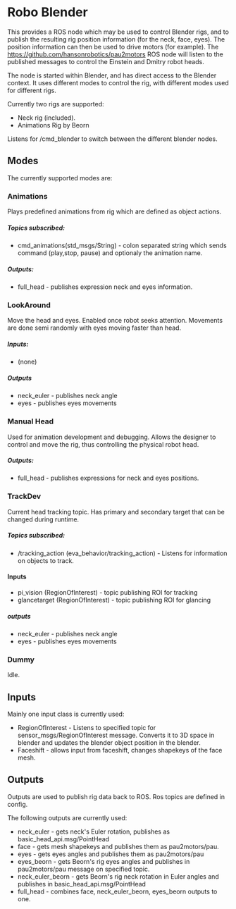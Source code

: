 # Robo Blender

This provides a ROS node which may be used to control Blender rigs,
and to publish the resulting rig position information (for the neck,
face, eyes).  The position information can then be used to drive motors
(for example).  The https://github.com/hansonrobotics/pau2motors ROS
node will listen to the published messages to control the Einstein
and Dmitry robot heads.

The node is started within Blender, and has direct access to the
Blender context.  It uses different modes to control the rig, with
different modes used for different rigs. 

Currently two rigs are supported:
  * Neck rig (included).
  * Animations Rig by Beorn

Listens for /cmd_blender to switch between the different blender nodes.

## Modes
The currently supported modes are:

### Animations
Plays predefined animations from rig which are defined as object actions.

##### Topics subscribed:
  * cmd_animations(std_msgs/String) - colon separated string which
    sends command (play,stop, pause) and optionaly the animation name.

##### Outputs:
  * full_head - publishes expression neck and eyes information.

### LookAround
Move the head and eyes. Enabled once robot seeks attention. Movements are done semi randomly with eyes moving faster than head.

##### Inputs:
  * (none)

##### Outputs
  * neck_euler - publishes neck angle
  * eyes - publishes eyes movements

### Manual Head
Used for animation development and debugging. Allows the designer
to control and move the rig, thus controlling the physical robot head.

##### Outputs:
  * full_head  - publishes expressions for neck and eyes positions.

### TrackDev
Current head tracking topic. Has primary and secondary target that
can be changed during runtime.

##### Topics subscribed:
  * /tracking_action (eva_behavior/tracking_action) - Listens for
    information on objects to track.

#### Inputs
  * pi_vision (RegionOfInterest) - topic publishing ROI  for tracking
  * glancetarget (RegionOfInterest) - topic publishing ROI for glancing

##### outputs
  * neck_euler - publishes neck angle
  * eyes - publishes eyes movements

### Dummy
Idle.

## Inputs
Mainly one input class is currently used:
  * RegionOfInterest - Listens to specified topic for 
    sensor_msgs/RegionOfInterest message. Converts it to 3D space
    in blender and updates the blender object position in the blender.
  * Faceshift - allows input from faceshift, changes shapekeys 
    of the face mesh.

## Outputs
Outputs are used to publish rig data back to ROS.  Ros topics are 
defined in config.

The following outputs are currently used:
  * neck_euler - gets neck's Euler rotation, publishes as
    basic_head_api.msg/PointHead
  * face - gets mesh shapekeys and publishes them as pau2motors/pau. 
  * eyes - gets eyes angles and publishes them as pau2motors/pau
  * eyes_beorn - gets Beorn's rig eyes angles and publishes in 
    pau2motors/pau message on specified topic.
  * neck_euler_beorn  - gets Beorn's rig neck rotation in Euler angles
    and publishes in basic_head_api.msg/PointHead
  * full_head - combines face, neck_euler_beorn, eyes_beorn outputs to one.

